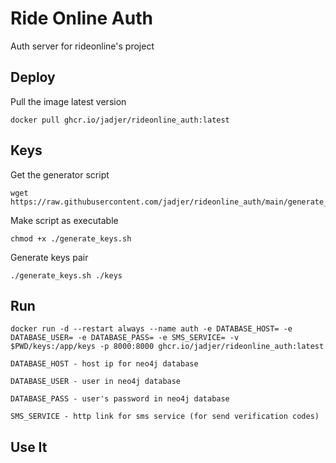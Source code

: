 # Ride Online Auth
Auth server for rideonline's project

Deploy
---

Pull the image latest version
```shell
docker pull ghcr.io/jadjer/rideonline_auth:latest
```

Keys
---

Get the generator script
```shell
wget https://raw.githubusercontent.com/jadjer/rideonline_auth/main/generate_keys.sh
```

Make script as executable
```shell
chmod +x ./generate_keys.sh
```

Generate keys pair
```shell
./generate_keys.sh ./keys
```

Run
---

```shell
docker run -d --restart always --name auth -e DATABASE_HOST= -e DATABASE_USER= -e DATABASE_PASS= -e SMS_SERVICE= -v $PWD/keys:/app/keys -p 8000:8000 ghcr.io/jadjer/rideonline_auth:latest
```
`DATABASE_HOST - host ip for neo4j database`

`DATABASE_USER - user in neo4j database`

`DATABASE_PASS - user's password in neo4j database`

`SMS_SERVICE - http link for sms service (for send verification codes)`

Use It
---


